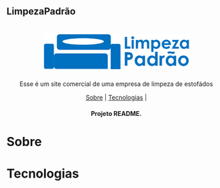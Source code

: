 ## LimpezaPadrão



<h1 align="center">
    <img alt="limpezapadrao" title="limpezapadrao" src="https://github.com/luanaAlm/limpezapadrao/blob/main/static/img/logo2.png" height="80"  />
</h1>
<p align="center">Esse é um site comercial de uma empresa de limpeza de estofádos</p>

<p align="center">
    <a href="#sobre">Sobre</a> | 
    <a href="#Tecnologias">Tecnologias</a> | 
</p>

<h4 align="center"> Projeto README.</h4>

# Sobre

# Tecnologias
